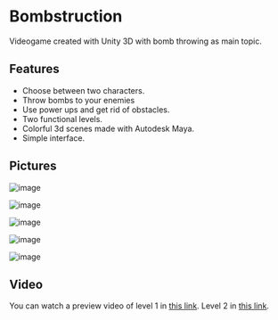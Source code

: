 # Bombstruction
Videogame created with Unity 3D with bomb throwing as main topic.

## Features
- Choose between two characters.
- Throw bombs to your enemies
- Use power ups and get rid of obstacles.
- Two functional levels.
- Colorful 3d scenes made with Autodesk Maya.
- Simple interface.

## Pictures
![image](https://user-images.githubusercontent.com/71740420/169942740-5aad7df8-2f97-4d1f-9fd0-465a52e66e74.png)

![image](https://user-images.githubusercontent.com/71740420/169942772-690ee113-2753-4bd1-bbc3-8afc46d172e5.png)

![image](https://user-images.githubusercontent.com/71740420/169942801-8c112a5d-ea27-4c4e-af7b-f72ac9e91526.png)

![image](https://user-images.githubusercontent.com/71740420/169942829-9c5d3b20-4eaf-43bc-a51d-6eb19262917c.png)

![image](https://user-images.githubusercontent.com/71740420/169942869-c9064708-372a-49f3-9254-03bf534a7493.png)

## Video
You can watch a preview video of level 1 in [this link](https://drive.google.com/file/d/1JPPJlbRevCSAdz6SDsonMi0J5O7U0hXV/view?usp=sharing).
Level 2 in [this link](https://drive.google.com/file/d/16KJOlnb6KDjLsK5ylZtrnYeycp2W5ZUs/view?usp=sharing).
